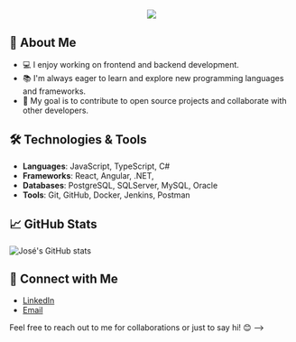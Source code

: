 <h1 align="center">
    <img src="https://readme-typing-svg.herokuapp.com/?font=Inter&size=48&center=true&vCenter=true&width=500&height=70&color=4493F8&duration=4000&lines=Hello+World!+👋;+I'm+José!;" />
</h1>

## 🚀 About Me

- 💻 I enjoy working on frontend and backend development.
- 📚 I'm always eager to learn and explore new programming languages and frameworks.
- 🎯 My goal is to contribute to open source projects and collaborate with other developers.

## 🛠️ Technologies & Tools
- **Languages**: JavaScript, TypeScript, C#
- **Frameworks**: React, Angular, .NET,
- **Databases**: PostgreSQL, SQLServer, MySQL, Oracle
- **Tools**: Git, GitHub, Docker, Jenkins, Postman

## 📈 GitHub Stats
![José's GitHub stats](https://github-readme-stats.vercel.app/api?username=joserpfilho&show_icons=true&theme=dark)

## 🔗 Connect with Me
- [LinkedIn](https://www.linkedin.com/in/joserpfilho)
- [Email](mailto:msreynaldojose@gmail.com)

Feel free to reach out to me for collaborations or just to say hi! 😊
-->
